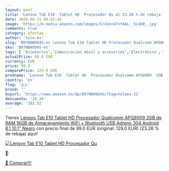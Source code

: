```yaml
---
layout: post
title: 'Lenovo Tab E10  Tablet HD  Procesador Qu al 23.26 % de rebaja'
date: 2020-08-15 09:02:49
image: 'https://m.media-amazon.com/images/I/41m+A7vY4AL._SL400_.jpg'
comments: true
category: ofertas
author: 'tole.es'
slug: 'B07NBWXD4S-es Lenovo Tab E10 Tablet HD Procesador Qualcomm APQ8009 2GB...'
sku: 'B07NBWXD4S-es'
tags: [ 'Accesorios','Comunicación móvil y accesorios','Electrónica','Informática','Móviles','Móviles y smartphones libres','Ratones','Smartwatches','Tabletas gráficas','Teclados, ratones y periféricos de entrada','Tecnología para vestir','android', ]
actualPrice: 99.0 EUR
currency: EUR
price: 99.0
comparePrice: 129.0 EUR
prodname: 'Lenovo Tab E10  Tablet HD  Procesador Qualcomm APQ8009  2GB de RAM  16GB de Almacenamiento  WiFi + Bluetooth   USB  Adreno 304  Android 8.1  10.1"  Negro'
country: 'es'
flag: '🇪🇸'
brand: ''
buyurl: 'https://www.amazon.es/dp/B07NBWXD4S/?tag=tolees-21'
descuento: '23.26'
average: '102.52'
---
```


Tienes [Lenovo Tab E10  Tablet HD  Procesador Qualcomm APQ8009  2GB de RAM  16GB de Almacenamiento  WiFi + Bluetooth   USB  Adreno 304  Android 8.1  10.1"  Negro](https://www.amazon.es/dp/B07NBWXD4S/?tag=tolees-21) con precio final de  99.0 EUR (original: 129.0 EUR) (23.26 %  de rebaja) aqui!

[![Lenovo Tab E10  Tablet HD  Procesador Qu](https://m.media-amazon.com/images/I/41m+A7vY4AL._SL400_.jpg)](https://www.amazon.es/dp/B07NBWXD4S/?tag=tolees-21)

🔎:


[🛒 Comprar!!!](https://www.amazon.es/dp/B07NBWXD4S/?tag=tolees-21)

